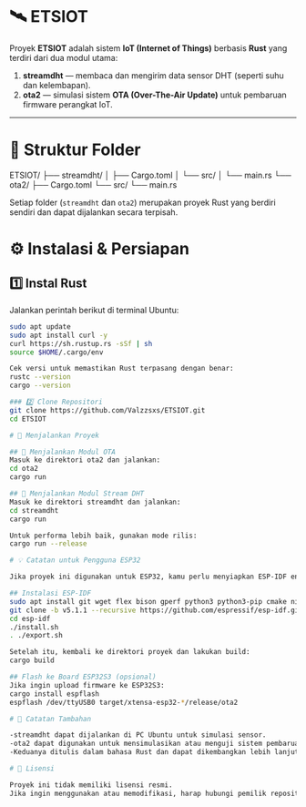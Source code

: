 # 🛰️ ETSIOT

Proyek **ETSIOT** adalah sistem **IoT (Internet of Things)** berbasis **Rust** yang terdiri dari dua modul utama:

1. **streamdht** — membaca dan mengirim data sensor DHT (seperti suhu dan kelembapan).  
2. **ota2** — simulasi sistem **OTA (Over-The-Air Update)** untuk pembaruan firmware perangkat IoT.

---

# 📂 Struktur Folder
ETSIOT/
├── streamdht/
│ ├── Cargo.toml
│ └── src/
│ └── main.rs
└── ota2/
├── Cargo.toml
└── src/
└── main.rs

Setiap folder (`streamdht` dan `ota2`) merupakan proyek Rust yang berdiri sendiri dan dapat dijalankan secara terpisah.

# ⚙️ Instalasi & Persiapan

## 1️⃣ Instal Rust
Jalankan perintah berikut di terminal Ubuntu:

```bash
sudo apt update
sudo apt install curl -y
curl https://sh.rustup.rs -sSf | sh
source $HOME/.cargo/env

Cek versi untuk memastikan Rust terpasang dengan benar:
rustc --version
cargo --version

### 2️⃣ Clone Repositori
git clone https://github.com/Valzzsxs/ETSIOT.git
cd ETSIOT

# 🚀 Menjalankan Proyek

## 🔹 Menjalankan Modul OTA
Masuk ke direktori ota2 dan jalankan:
cd ota2
cargo run

## 🔹 Menjalankan Modul Stream DHT
Masuk ke direktori streamdht dan jalankan:
cd streamdht
cargo run

Untuk performa lebih baik, gunakan mode rilis:
cargo run --release

# 💡 Catatan untuk Pengguna ESP32

Jika proyek ini digunakan untuk ESP32, kamu perlu menyiapkan ESP-IDF environment terlebih dahulu.

## Instalasi ESP-IDF
sudo apt install git wget flex bison gperf python3 python3-pip cmake ninja-build ccache libffi-dev libssl-dev dfu-util libusb-1.0-0
git clone -b v5.1.1 --recursive https://github.com/espressif/esp-idf.git
cd esp-idf
./install.sh
. ./export.sh

Setelah itu, kembali ke direktori proyek dan lakukan build:
cargo build

## Flash ke Board ESP32S3 (opsional)
Jika ingin upload firmware ke ESP32S3:
cargo install espflash
espflash /dev/ttyUSB0 target/xtensa-esp32-*/release/ota2

# 🧩 Catatan Tambahan

-streamdht dapat dijalankan di PC Ubuntu untuk simulasi sensor.
-ota2 dapat digunakan untuk mensimulasikan atau menguji sistem pembaruan OTA.
-Keduanya ditulis dalam bahasa Rust dan dapat dikembangkan lebih lanjut untuk sistem IoT nyata berbasis ESP32.

# 📜 Lisensi

Proyek ini tidak memiliki lisensi resmi.
Jika ingin menggunakan atau memodifikasi, harap hubungi pemilik repositori (Rival & Ali).
